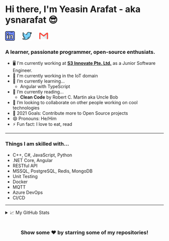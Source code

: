 <!--
**ysnarafat/ysnarafat** is a ✨ _special_ ✨ repository because its `README.md` (this file) appears on your GitHub profile. 
-->
<h1> Hi there, I'm Yeasin Arafat - aka ysnarafat 😎 </h1>

<p align="left">
<a href="https://www.linkedin.com/in/ysnarafat/" target="_blank"><img src="https://github.com/ysnarafat/ysnarafat/blob/main/assets/linkedin.png?raw=true"  height="30"></a>&nbsp;&nbsp;&nbsp;&nbsp;&nbsp;
<a href="https://twitter.com/MdYeasin10A" target="_blank"><img height="30" src="https://github.com/ysnarafat/ysnarafat/blob/main/assets/twitter.png?raw=true"></a>&nbsp;&nbsp;&nbsp;&nbsp;&nbsp;
<a href="mailto:yeasinarafat10@gmail.com" target="_blank"><img height="30" src="https://github.com/ysnarafat/ysnarafat/blob/main/assets/gmail.png?raw=true"></a>&nbsp;&nbsp;&nbsp;&nbsp;&nbsp;
<!-- <a href="https://facebook.com/y32s5n" target="_blank"><img width="35" height="40" src="https://github.com/ysnarafat/ysnarafat/blob/main/assets/facebook.png?raw=true"></a>&nbsp;&nbsp;&nbsp;&nbsp;&nbsp; -->
</p>

### A learner, passionate programmer, open-source enthusiats. 

<!-- <img src="https://github.com/ysnarafat/ysnarafat/assets/Hi.gif" width="29px"> -->

- 🖥️ I'm currently working at <b><a href="https://www.s3innovate.com/" target="_blank">S3 Innovate Pte. Ltd.</a></b> as a Junior Software Engineer.  <!-- Responsible for...  - Developing API for IoT Devices  - MQTT   -->
- 🔨 I'm currently working in the IoT domain
- 🌱 I’m currently learning...
  - Angular with TypeScript 
- 📘 I’m currently reading...
  - <b>Clean Code</b> by Robert C. Martin aka Uncle Bob
- 👯 I’m looking to collaborate on other people working on cool technologies
- 🥅 2021 Goals: Contribute more to Open Source projects
- 😄 Pronouns: He/Him
- ⚡ Fun fact: I love to eat, read

<!-- - 🔭 I’m currently working on a project named [Personalized-Job-Board](https://github.com/ysnarafat/Personalized-Job-Board) -->


<!-- - 📫 How to reach me: ... -->

<!-- - 💬 Ask me about ... -->
<!--- 🔭 I’m currently working on ... -->

<hr>

### Things I am skilled with...
  - C++, C#, JavaScript, Python
  - .NET Core, Angular
  - RESTful API
  - MSSQL, PostgreSQL, Redis, MongoDB
  - Unit Testing
  - Docker
  - MQTT
  - Azure DevOps
  - CI/CD




<!--   
<p>
  [<img align="left" alt="Visual Studio Code" width="26px" src="https://raw.githubusercontent.com/github/explore/80688e429a7d4ef2fca1e82350fe8e3517d3494d/topics/visual-studio-code/visual-studio-code.png" />]&nbsp;
[<img align="left" alt="HTML5" width="26px" src="https://raw.githubusercontent.com/github/explore/80688e429a7d4ef2fca1e82350fe8e3517d3494d/topics/html/html.png" />]&nbsp;
[<img align="left" alt="CSS3" width="26px" src="https://raw.githubusercontent.com/github/explore/80688e429a7d4ef2fca1e82350fe8e3517d3494d/topics/css/css.png" />]
[<img align="left" alt="JavaScript" width="26px" src="https://raw.githubusercontent.com/github/explore/80688e429a7d4ef2fca1e82350fe8e3517d3494d/topics/javascript/javascript.png" />]
[<img align="left" alt="React" width="26px" src="https://raw.githubusercontent.com/github/explore/80688e429a7d4ef2fca1e82350fe8e3517d3494d/topics/react/react.png" />]
<img align="left" alt="SQL" width="26px" src="https://raw.githubusercontent.com/github/explore/80688e429a7d4ef2fca1e82350fe8e3517d3494d/topics/sql/sql.png" />]
[<img align="left" alt="MySQL" width="26px" src="https://raw.githubusercontent.com/github/explore/80688e429a7d4ef2fca1e82350fe8e3517d3494d/topics/mysql/mysql.png" />]
[<img align="left" alt="MongoDB" width="26px" src="https://raw.githubusercontent.com/github/explore/80688e429a7d4ef2fca1e82350fe8e3517d3494d/topics/mongodb/mongodb.png" />]
[<img align="left" alt="Git" width="26px" src="https://raw.githubusercontent.com/github/explore/80688e429a7d4ef2fca1e82350fe8e3517d3494d/topics/git/git.png" />]
[<img align="left" alt="GitHub" width="26px" src="https://raw.githubusercontent.com/github/explore/78df643247d429f6cc873026c0622819ad797942/topics/github/github.png" />]&nbsp;
[<img align="left" alt="Terminal" width="26px" src="https://raw.githubusercontent.com/github/explore/80688e429a7d4ef2fca1e82350fe8e3517d3494d/topics/terminal/terminal.png" />] -->

<!--
  <img alt="React" src="https://img.shields.io/badge/-React-45b8d8?style=flat-square&logo=react&logoColor=white" />
  <img 
  <img alt="Docker" src="https://img.shields.io/badge/-Docker-46a2f1?style=flat-square&logo=docker&logoColor=white" />
-->
  <!--
  <img alt="github actions" src="https://img.shields.io/badge/-Github_Actions-2088FF?style=flat-square&logo=github-actions&logoColor=white" />
  <img alt="redux" src="https://img.shields.io/badge/-Redux-764ABC?style=flat-square&logo=redux&logoColor=white" />
  <img alt="Nodejs" src="https://img.shields.io/badge/-Nodejs-43853d?style=flat-square&logo=Node.js&logoColor=white" />
  -->
  <!--
  <img alt="git" src="https://img.shields.io/badge/-Git-F05032?style=flat-square&logo=git&logoColor=white" />
  <img alt="MongoDB" src="https://img.shields.io/badge/-MongoDB-13aa52?style=flat-square&logo=mongodb&logoColor=white" />
  -->
  
<hr>

<details>
<summary>📈 My GitHub Stats</summary>

<p align="center"> <img src="https://github-readme-stats.vercel.app/api?username=ysnarafat&show_icons=true&theme=gotham" alt="abhisheknaiidu" />

</details>

<br>

<div align="center">

### Show some ❤️ by starring some of my repositories!

</div>
